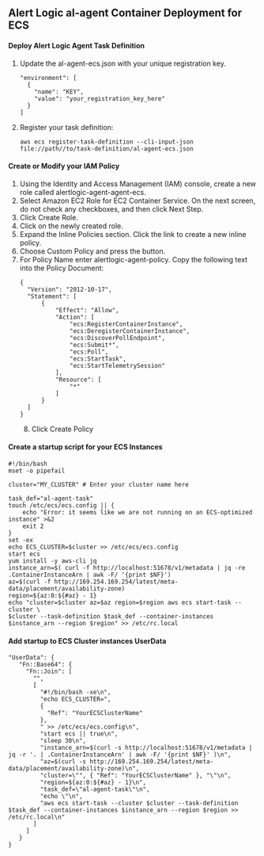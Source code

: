 ## Alert Logic al-agent Container Deployment for ECS

#### Deploy Alert Logic Agent Task Definition

1. Update the al-agent-ecs.json with your unique registration key.
   ```
   "environment": [
     {
       "name": "KEY",
       "value": "your_registration_key_here"
     }
   ]
   ```
2. Register your task definition:
   ```
   aws ecs register-task-definition --cli-input-json file://path//to/task-definition/al-agent-ecs.json
   ```
   
#### Create or Modify your IAM Policy

1. Using the Identity and Access Management (IAM) console, create a new role called alertlogic-agent-agent-ecs.
2. Select Amazon EC2 Role for EC2 Container Service. On the next screen, do not check any checkboxes, and then click Next Step.
3. Click Create Role.
4. Click on the newly created role.
5. Expand the Inline Policies section. Click the link to create a new inline policy.
6. Choose Custom Policy and press the button.
7. For Policy Name enter alertlogic-agent-policy. Copy the following text into the Policy Document:
   ```
   {
     "Version": "2012-10-17",
     "Statement": [
         {
             "Effect": "Allow",
             "Action": [
                 "ecs:RegisterContainerInstance",
                 "ecs:DeregisterContainerInstance",
                 "ecs:DiscoverPollEndpoint",
                 "ecs:Submit*",
                 "ecs:Poll",
                 "ecs:StartTask",
                 "ecs:StartTelemetrySession"
             ],
             "Resource": [
                 "*"
             ]
         }
     ]
   }
   ```
   8. Click Create Policy
   
   
   
#### Create a startup script for your ECS Instances

   ```
   #!/bin/bash
   mset -o pipefail

   cluster="MY_CLUSTER" # Enter your cluster name here

   task_def="al-agent-task"
   touch /etc/ecs/ecs.config || {
       echo "Error: it seems like we are not running on an ECS-optimized instance" >&2
       exit 2
   }
   set -ex
   echo ECS_CLUSTER=$cluster >> /etc/ecs/ecs.config
   start ecs
   yum install -y aws-cli jq
   instance_arn=$( curl -f http://localhost:51678/v1/metadata | jq -re .ContainerInstanceArn | awk -F/ '{print $NF}')
   az=$(curl -f http://169.254.169.254/latest/meta-data/placement/availability-zone)
   region=${az:0:${#az} - 1}
   echo "cluster=$cluster az=$az region=$region aws ecs start-task --cluster \
   $cluster --task-definition $task_def --container-instances $instance_arn --region $region" >> /etc/rc.local
   ```

#### Add startup to ECS Cluster instances UserData

   ```
   "UserData": {
      "Fn::Base64": {
        "Fn::Join": [
          "",
          [
            "#!/bin/bash -xe\n",
            "echo ECS_CLUSTER=",
            {
              "Ref": "YourECSClusterName"
            },
            " >> /etc/ecs/ecs.config\n",
            "start ecs || true\n",
            "sleep 30\n",
            "instance_arn=$(curl -s http://localhost:51678/v1/metadata | jq -r '. | .ContainerInstanceArn' | awk -F/ '{print $NF}' )\n",
            "az=$(curl -s http://169.254.169.254/latest/meta-data/placement/availability-zone)\n",
            "cluster=\"", { "Ref": "YourECSClusterName" }, "\"\n",
            "region=${az:0:${#az} - 1}\n",
            "task_def=\"al-agent-task\"\n",
            "echo \"\n",
            "aws ecs start-task --cluster $cluster --task-definition $task_def --container-instances $instance_arn --region $region >> /etc/rc.local\n"
          ]
        ]
      }
   }
   ```
